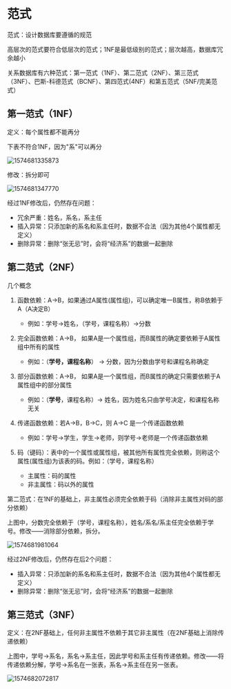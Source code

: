 # 范式

范式：设计数据库要遵循的规范

高层次的范式要符合低层次的范式；1NF是最低级别的范式；层次越高，数据库冗余越小

关系数据库有六种范式：第一范式（1NF）、第二范式（2NF）、第三范式（3NF）、巴斯-科德范式（BCNF）、第四范式(4NF）和第五范式（5NF/完美范式）



## 第一范式（1NF）

定义：每个属性都不能再分

下表不符合1NF，因为"系"可以再分

![1574681335873](C:\Users\Administrator\AppData\Roaming\Typora\typora-user-images\1574681335873.png)

修改：拆分即可

![1574681347770](C:\Users\Administrator\AppData\Roaming\Typora\typora-user-images\1574681347770.png)

经过1NF修改后，仍然存在问题：

* 冗余严重：姓名，系名，系主任
* 插入异常：只添加新的系名和系主任时，数据不合法（因为其他4个属性都无定义） 
* 删除异常：删除“张无忌”时，会将“经济系”的数据一起删除



## 第二范式（2NF）

几个概念

1. 函数依赖：A→B，如果通过A属性(属性组)，可以确定唯一B属性，称B依赖于A（A决定B）
   * 例如：学号→姓名，（学号，课程名称）→分数

2. 完全函数依赖：A→B， 如果A是一个属性组，而B属性的确定要依赖于A属性组中所有的属性
   * 例如：（**学号，课程名称**） → 分数，因为分数由学号和课程名称确定

3. 部分函数依赖：A→B， 如果A是一个属性组，而B属性的确定只需要依赖于A属性组中的部分属性
   * 例如：（**学号**，课程名称）→ 姓名，因为姓名只由学号决定，和课程名称无关

4. 传递函数依赖：若A→B，B→C，则 A→C 是一个传递函数依赖
   * 例如：学号→学生，学生→老师，则学号→老师是一个传递函数依赖

5. 码（键码）：表中的一个属性或属性组，被其他所有属性完全依赖，则称这个属性(属性组)为该表的码。例如：（学号，课程名称）
   * 主属性：码的属性
   * 非主属性：码以外的属性



第二范式：在1NF的基础上，非主属性必须完全依赖于码（消除非主属性对码的部分依赖）

上图中，分数完全依赖于（学号，课程名称），姓名/系名/系主任完全依赖于学号。修改——消除部分依赖，拆分。

![1574681981064](C:\Users\Administrator\AppData\Roaming\Typora\typora-user-images\1574681981064.png)

经过2NF修改后，仍然存在后2个问题：

* 插入异常：只添加新的系名和系主任时，数据不合法（因为其他4个属性都无定义）
* 删除异常：删除“张无忌”时，会将“经济系”的数据一起删除



## 第三范式（3NF）

定义：在2NF基础上，任何非主属性不依赖于其它非主属性（在2NF基础上消除传递依赖）

上图中，学号→系名，系名→系主任，因此学号和系主任有传递依赖。修改——将传递依赖分解，学号→系名在一张表，系名→系主任在另一张表。

![1574682072817](C:\Users\Administrator\AppData\Roaming\Typora\typora-user-images\1574682072817.png)